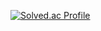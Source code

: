 
  [![Solved.ac Profile](http://mazassumnida.wtf/api/v2/generate_badge?boj=lee2963)](https://solved.ac/lee2963/)

